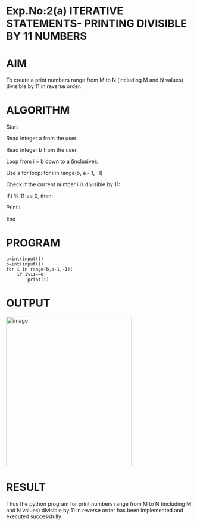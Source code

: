 # Exp.No:2(a) ITERATIVE STATEMENTS- PRINTING DIVISIBLE BY 11 NUMBERS

# AIM
To create a print numbers range from M to N (including M and N values) divisible by 11 in reverse order.

# ALGORITHM
Start

Read integer a from the user.

Read integer b from the user.

Loop from i = b down to a (inclusive):

Use a for loop: for i in range(b, a - 1, -1)

Check if the current number i is divisible by 11:

If i % 11 == 0, then:

Print i

End

# PROGRAM
```
a=int(input())
b=int(input())
for i in range(b,a-1,-1):
    if i%11==0:
        print(i)
```
# OUTPUT
<img width="337" height="403" alt="image" src="https://github.com/user-attachments/assets/64a4594c-829a-4c85-945c-2d6ed388e548" />


# RESULT
Thus the python program for print numbers range from M to N (including M and N values) divisible by 11 in reverse order has been implemented and executed successfully.

